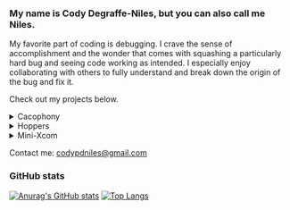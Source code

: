 ### My name is Cody Degraffe-Niles, but you can also call me Niles.

<!--
**CodyDegraffeNiles/CodyDegraffeNiles** is a ✨ _special_ ✨ repository because its `README.md` (this file) appears on your GitHub profile.

Here are some ideas to get you started:

- 🔭 I’m currently working on ...
- 🌱 I’m currently learning ...
- 👯 I’m looking to collaborate on ...
- 🤔 I’m looking for help with ...
- 💬 Ask me about ...
- 📫 How to reach me: ...
- 😄 Pronouns: ...
- ⚡ Fun fact: ...
-->

My favorite part of coding is debugging. I crave the sense of accomplishment and the wonder that comes with squashing a particularly hard bug and seeing code working as intended. I especially enjoy collaborating with others to fully understand and break down the origin of the bug and fix it.

Check out my projects below.

<details>
 <summary>Cacophony</summary>
  A Full Stack clone of Discord where users can create/join servers and chat in real-time with other users either in channels or in direct messages.
  <br/>
   <img src="https://media.giphy.com/media/V6DyDC42BUjarnCtEd/giphy.gif" alt="Cacophony Demo"/>
  <br/>
   <a href="https://cacophony-1.herokuapp.com/#/">Live Link </a>
   <a href="https://github.com/CodyDegraffeNiles/Cacophony"> Repo</a>
</details>

<details> 
 <summary>Hoppers</summary>
 A MERN stack application, built by a team of 4 engineers, where users can plan/join the ultimate event and chat with other attendents about the adventures that await.
   <br/>
  <img src="https://media.giphy.com/media/xs3l47FQu2yrMSgEaI/giphy.gif" alt="Hoppers Demo"/>
 <br/>
  <a href="https://go-hoppers.herokuapp.com/#">Live Link </a>
  <a href="https://github.com/JonJWong//Hoppers">Repo</a>
</details>

<details>
 <summary>Mini-Xcom</summary>
 A turn-based Javascript game where a user commands a squad of tanks and fights the AI to the last tank standing.
 <br/>
 <img src="https://media.giphy.com/media/ZNyuPiw8I6FKUzUDT6/giphy.gif" alt="Mini-Xcom Demo" />
  <br/>
 <a href="https://codydegraffeniles.github.io/MINI-XCOM/">Live Link </a>
 <a href="https://github.com/CodyDegraffeNiles/MINI-XCOM">Repo</a>
</details>

  
 Contact me: codypdniles@gmail.com


### GitHub stats

 [![Anurag's GitHub stats](https://github-readme-stats.vercel.app/api?username=CodyDegraffeNiles&show_icons=true&theme=gruvbox)](https://github.com/anuraghazra/github-readme-stats)
[![Top Langs](https://github-readme-stats.vercel.app/api/top-langs/?username=CodyDegraffeNiles&show_icons=true&theme=gruvbox&exclude_repo=github-readme-stats,anuraghazra.github.io)](https://github.com/anuraghazra/github-readme-stats)
